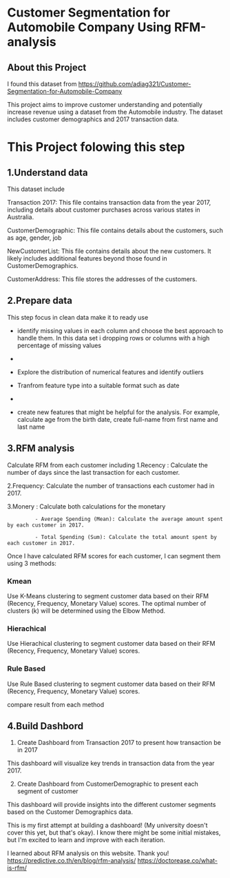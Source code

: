 # Customer Segmentation for Automobile Company Using RFM-analysis

## About this Project
I found this dataset from https://github.com/adiag321/Customer-Segmentation-for-Automobile-Company

This project aims to improve customer understanding and potentially increase revenue using a dataset from the Automobile industry. The dataset includes customer demographics and 2017 transaction data.

# This Project folowing this step
## 1.Understand data
This dataset include

Transaction 2017: This file contains transaction data from the year 2017, including details about customer purchases across various states in Australia.

CustomerDemographic: This file contains details about the customers, such as age, gender, job

NewCustomerList: This file contains details about the new customers. It likely includes additional features beyond those found in CustomerDemographics.

CustomerAddress: This file stores the addresses of the customers.

## 2.Prepare data
This step focus in clean data make it to ready use

- identify missing values in each column and choose the best approach to handle them. In this data set i dropping rows or columns with a high percentage of missing values
- 
- Explore the distribution of numerical features and identify outliers

- Tranfrom feature type into a suitable format such as date
- 
- create new features that might be helpful for the analysis. For example, calculate age from the birth date, create full-name from first name and last name

## 3.RFM analysis
Calculate RFM from each customer including
1.Recency  : Calculate the number of days since the last transaction for each customer.

2.Frequency: Calculate the number of transactions each customer had in 2017.

3.Monery   : Calculate both calculations for the monetary 

             - Average Spending (Mean): Calculate the average amount spent by each customer in 2017.
             
             - Total Spending (Sum): Calculate the total amount spent by each customer in 2017.

Once I have calculated RFM scores for each customer, I can segment them using 3 methods:

### Kmean
Use K-Means clustering to segment customer data based on their RFM (Recency, Frequency, Monetary Value) scores. 
The optimal number of clusters (k) will be determined using the Elbow Method.

### Hierachical
Use Hierachical clustering to segment customer data based on their RFM (Recency, Frequency, Monetary Value) scores.

### Rule Based
Use Rule Based clustering to segment customer data based on their RFM (Recency, Frequency, Monetary Value) scores.

compare result from each method

## 4.Build Dashbord
1. Create Dashboard from Transaction 2017 to present how transaction be in 2017

This dashboard will visualize key trends in transaction data from the year 2017.

2. Create Dashboard from CustomerDemographic to present each segment of customer
   
This dashboard will provide insights into the different customer segments based on the Customer Demographics data.

This is my first attempt at building a dashboard! (My university doesn't cover this yet, but that's okay).  I know there might be some initial mistakes, but I'm excited to learn and improve with each iteration.

I learned about RFM analysis on this website. Thank you!
https://predictive.co.th/en/blog/rfm-analysis/
https://doctorease.co/what-is-rfm/
